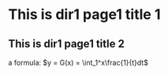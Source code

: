 # This is dir1 page1 title 1
## This is dir1 page1 title 2

a formula:  $y = G(x) =  \int_1^x\frac{1}{t}dt$